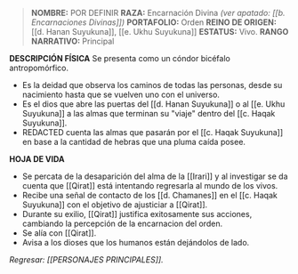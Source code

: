 > **NOMBRE:** POR DEFINIR
> **RAZA:** Encarnación Divina *(ver apatado: [[b. Encarnaciones Divinas]])*
> **PORTAFOLIO:** Orden
> **REINO DE ORIGEN:** [[d. Hanan Suyukuna]], [[e. Ukhu Suyukuna]]
> **ESTATUS:** Vivo.
> **RANGO NARRATIVO:** Principal

**DESCRIPCIÓN FÍSICA**
Se presenta como un cóndor bicéfalo antropomórfico.

- Es la deidad que observa los caminos de todas las personas, desde su nacimiento hasta que se vuelven uno con el universo.
- Es el dios que abre las puertas del [[d. Hanan Suyukuna]] o al [[e. Ukhu Suyukuna]] a las almas que terminan su "viaje" dentro del [[c. Haqak Suyukuna]].
- REDACTED cuenta las almas que pasarán por el [[c. Haqak Suyukuna]] en base a la cantidad de hebras que una pluma caída posee.

**HOJA DE VIDA**
- Se percata de la desaparición del alma de la [[Irari]] y al investigar se da cuenta que [[Qirat]] está intentando regresarla al mundo de los vivos.
- Recibe una señal de contacto de los [[d. Chamanes]] en el [[c. Haqak Suyukuna]] con el objetivo de ajusticiar a [[Qirat]].
- Durante su exilio, [[Qirat]] justifica exitosamente sus acciones, cambiando la percepción de la encarnacion del orden.
- Se alía con [[Qirat]].
- Avisa a los dioses que los humanos están dejándolos de lado.

*Regresar: [[PERSONAJES PRINCIPALES]].*